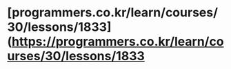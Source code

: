 # [programmers.co.kr/learn/courses/30/lessons/1833](https://programmers.co.kr/learn/courses/30/lessons/1833
